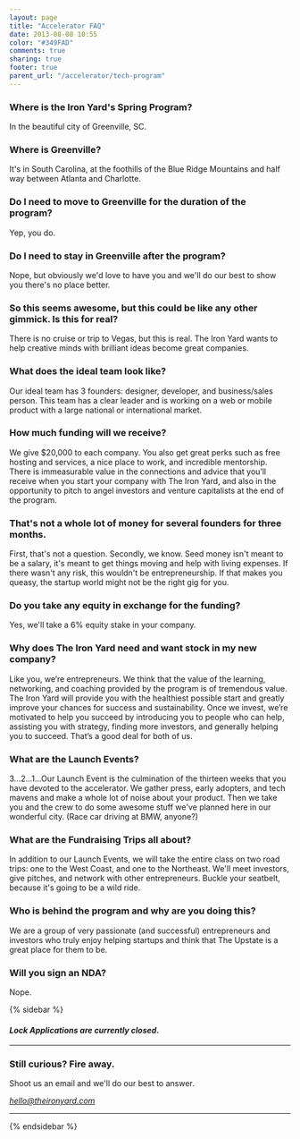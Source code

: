 ```yaml
---
layout: page
title: "Accelerator FAQ"
date: 2013-08-08 10:55
color: "#349FAD"
comments: true
sharing: true
footer: true
parent_url: "/accelerator/tech-program"
---
```


### Where is the Iron Yard's Spring Program?

In the beautiful city of Greenville, SC.

### Where is Greenville?

It's in South Carolina, at the foothills of the Blue Ridge Mountains and half way between Atlanta and Charlotte.

### Do I need to move to Greenville for the duration of the program?

Yep, you do.

### Do I need to stay in Greenville after the program?

Nope, but obviously we'd love to have you and we'll do our best to show you there's no place better.

### So this seems awesome, but this could be like any other gimmick. Is this for real?

There is no cruise or trip to Vegas, but this is real. The Iron Yard wants to help creative minds with brilliant ideas become great companies.

### What does the ideal team look like?

Our ideal team has 3 founders: designer, developer, and business/sales person. This team has a clear leader and is working on a web or mobile product with a large national or international market.

### How much funding will we receive?

We give $20,000 to each company. You also get great perks such as free hosting and services, a nice place to work, and incredible mentorship. There is immeasurable value in the connections and advice that you’ll receive when you start your company with The Iron Yard, and also in the opportunity to pitch to angel investors and venture capitalists at the end of the program.

### <span class="wysiwyg-font-size-small">That's not a whole lot of money for several founders for three months.</span>
First, that's not a question. Secondly, we know. Seed money isn't meant to be a salary, it's meant to get things moving and help with living expenses. If there wasn't any risk, this wouldn't be entrepreneurship. If that makes you queasy, the startup world might not be the right gig for you.

### Do you take any equity in exchange for the funding?

Yes, we'll take a 6% equity stake in your company.

### Why does The Iron Yard need and want stock in my new company?

Like you, we’re entrepreneurs. We think that the value of the learning, networking, and coaching provided by the program is of tremendous value. The Iron Yard will provide you with the healthiest possible start and greatly improve your chances for success and sustainability. Once we invest, we’re motivated to help you succeed by introducing you to people who can help, assisting you with strategy, finding more investors, and generally helping you to succeed. That’s a good deal for both of us.

### What are the Launch Events?

3...2...1...Our Launch Event is the culmination of the thirteen weeks that you have devoted to the accelerator. We gather press, early adopters, and tech mavens and make a whole lot of noise about your product. Then we take you and the crew to do some awesome stuff we've planned here in our wonderful city. (Race car driving at BMW, anyone?)

### What are the Fundraising Trips all about?

In addition to our Launch Events, we will take the entire class on two road trips: one to the West Coast, and one to the Northeast. We'll meet investors, give pitches, and network with other entrepreneurs. Buckle your seatbelt, because it's going to be a wild ride.

### Who is behind the program and why are you doing this?

We are a group of very passionate (and successful) entrepreneurs and investors who truly enjoy helping startups and think that The Upstate is a great place for them to be.

### Will you sign an NDA?

Nope.

{% sidebar %}

#### <i class="ss-icon applications-closed">Lock</i> <em>Applications are currently closed.</em>

* * *

### Still curious? Fire away.

Shoot us an email and we'll do our best to answer.

[_hello@theironyard.com_](mailto:hello@theironyard.com?subject=I)

* * *

{% endsidebar %}
